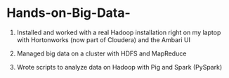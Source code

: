 # Hands-on-Big-Data-

1) Installed and worked with a real Hadoop installation right on my laptop with Hortonworks (now part of Cloudera) and the Ambari UI

2) Managed big data on a cluster with HDFS and MapReduce

3) Wrote scripts to analyze data on Hadoop with Pig and Spark (PySpark)
